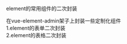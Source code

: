 element的常用组件的二次封装<br />


在vue-element-admin架子上封装一些定制化组件<br />
1.element的表单二次封装<br />
2.element的表格二次封装<br />
